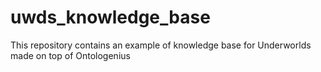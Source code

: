 # uwds_knowledge_base
This repository contains an example of knowledge base for Underworlds made on top of Ontologenius
